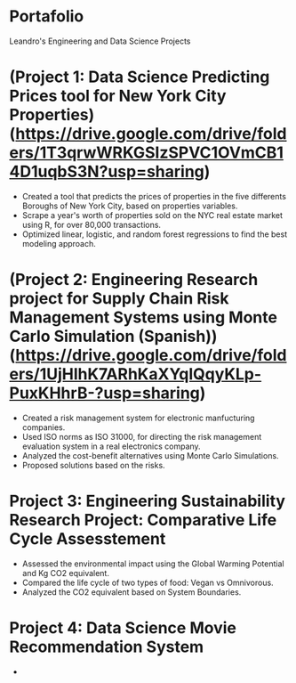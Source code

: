 # Portafolio
Leandro's Engineering and Data Science Projects

# (Project 1: Data Science Predicting Prices tool for New York City Properties) (https://drive.google.com/drive/folders/1T3qrwWRKGSIzSPVC1OVmCB14D1uqbS3N?usp=sharing)
* Created a tool that predicts the prices of properties in the five differents Boroughs of New York City, based on properties variables.
* Scrape a year's worth of properties sold on the NYC real estate market using R, for over 80,000 transactions.
* Optimized linear, logistic, and random forest regressions to find the best modeling approach.

# (Project 2: Engineering Research project for Supply Chain Risk Management Systems using Monte Carlo Simulation (Spanish)) (https://drive.google.com/drive/folders/1UjHlhK7ARhKaXYqlQqyKLp-PuxKHhrB-?usp=sharing)
* Created a risk management system for electronic manfucturing companies.
* Used ISO norms as ISO 31000, for directing the risk management evaluation system in a real electronics company.
* Analyzed the cost-benefit alternatives using Monte Carlo Simulations.
* Proposed solutions based on the risks.

# Project 3: Engineering Sustainability Research Project: Comparative Life Cycle Assesstement 
* Assessed the environmental impact using the Global Warming Potential and Kg CO2 equivalent.
* Compared the life cycle of two types of food: Vegan vs Omnivorous.
* Analyzed the CO2 equivalent based on System Boundaries.

# Project 4: Data Science Movie Recommendation System
* 
